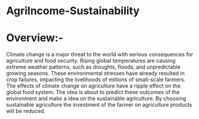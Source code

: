 # AgriIncome-Sustainability
# Overview:-
Climate change is a major threat to the world with serious consequences for agriculture and food security.
Rising global temperatures are causing extreme weather patterns, such as droughts, floods, and unpredictable growing seasons.
These environmental stresses have already resulted in crop failures, impacting the livelihoods of millions of small-scale farmers.
The effects of climate change on agriculture have a ripple effect on the global food system.
The idea is about to predict these outcomes of the environment and make a idea on the sustainable agriculture.
By choosing sustainable agriculture the investment of the farmer on agriculture products will be reduced.


